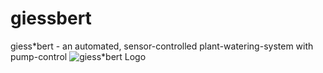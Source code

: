 # giessbert
giess*bert - an automated, sensor-controlled plant-watering-system with pump-control
![giess*bert Logo](http://team.katzen-album.de/5/giessbert_logo.png "giess*bert - an automated, sensor-controlled plant-watering-system with pump-control")